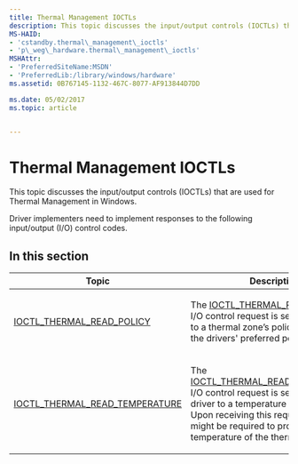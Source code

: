 ```yaml
---
title: Thermal Management IOCTLs
description: This topic discusses the input/output controls (IOCTLs) that are used for Thermal Management in Windows.
MS-HAID:
- 'cstandby.thermal\_management\_ioctls'
- 'p\_weg\_hardware.thermal\_management\_ioctls'
MSHAttr:
- 'PreferredSiteName:MSDN'
- 'PreferredLib:/library/windows/hardware'
ms.assetid: 0B767145-1132-467C-8077-AF913844D7DD

ms.date: 05/02/2017
ms.topic: article


---
```


# Thermal Management IOCTLs


This topic discusses the input/output controls (IOCTLs) that are used for Thermal Management in Windows.

Driver implementers need to implement responses to the following input/output (I/O) control codes.

## In this section


<table>
<colgroup>
<col width="50%" />
<col width="50%" />
</colgroup>
<thead>
<tr class="header">
<th>Topic</th>
<th>Description</th>
</tr>
</thead>
<tbody>
<tr class="odd">
<td><p><a href="ioctl-thermal-read-policy.md" data-raw-source="[IOCTL_THERMAL_READ_POLICY](ioctl-thermal-read-policy.md)">IOCTL_THERMAL_READ_POLICY</a></p></td>
<td><p>The <a href="ioctl-thermal-read-policy.md" data-raw-source="[IOCTL_THERMAL_READ_POLICY](ioctl-thermal-read-policy.md)">IOCTL_THERMAL_READ_POLICY</a> I/O control request is sent by the kernel to a thermal zone’s policy driver to read the drivers&#39; preferred policy.</p></td>
</tr>
<tr class="even">
<td><p><a href="ioctl-thermal-read-temperature.md" data-raw-source="[IOCTL_THERMAL_READ_TEMPERATURE](ioctl-thermal-read-temperature.md)">IOCTL_THERMAL_READ_TEMPERATURE</a></p></td>
<td><p>The <a href="ioctl-thermal-read-temperature.md" data-raw-source="[IOCTL_THERMAL_READ_TEMPERATURE](ioctl-thermal-read-temperature.md)">IOCTL_THERMAL_READ_TEMPERATURE</a> I/O control request is sent by the ACPI driver to a temperature sensor driver. Upon receiving this request, the driver might be required to provide the temperature of the thermal zone.</p></td>
</tr>
</tbody>
</table>

 

 

 






